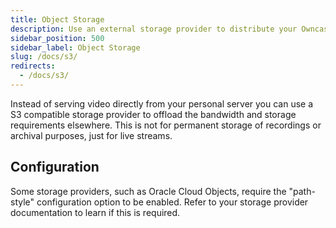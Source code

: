 ```yaml
---
title: Object Storage
description: Use an external storage provider to distribute your Owncast video stream.
sidebar_position: 500
sidebar_label: Object Storage
slug: /docs/s3/
redirects:
  - /docs/s3/
---
```


Instead of serving video directly from your personal server you can use a S3 compatible storage provider to offload the bandwidth and storage requirements elsewhere. This is not for permanent storage of recordings or archival purposes, just for live streams.

## Configuration

Some storage providers, such as Oracle Cloud Objects, require the "path-style" configuration option to be enabled. Refer to your storage provider documentation to learn if this is required.

